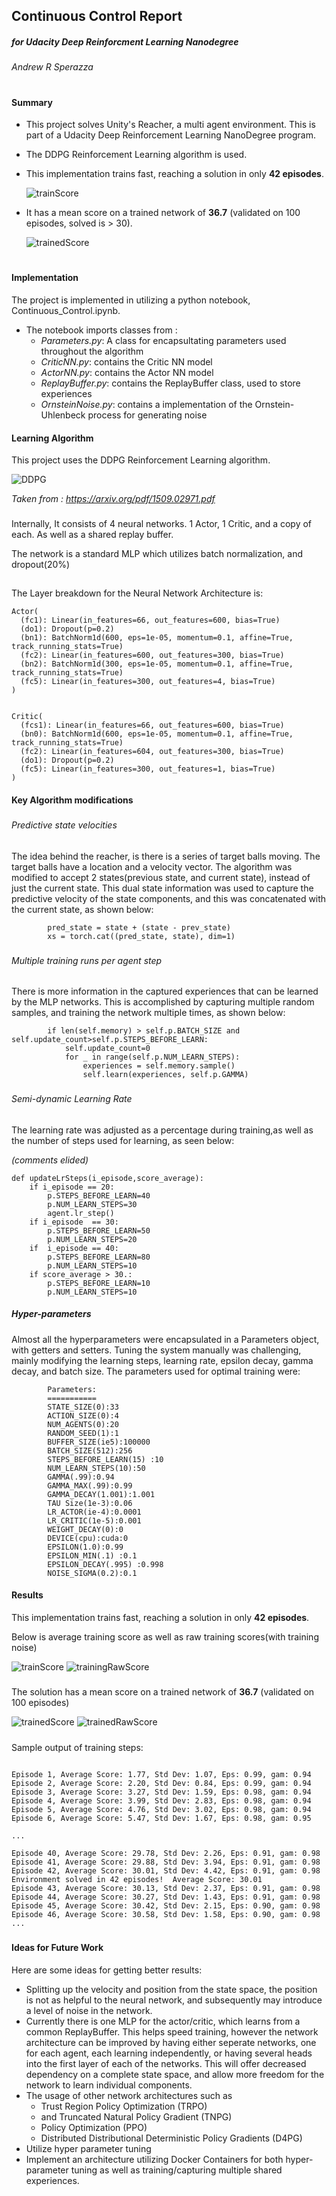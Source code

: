 
## Continuous Control Report
##### for Udacity Deep Reinforcment Learning Nanodegree
###### Andrew R Sperazza
[trained_image]: assets/reacher_trained_fast_rnd.gif
[trainScore]: assets/trainScore.png
[trainedScore]: assets/trainedScore.png
[trainedRawScore]: assets/trainedRawScore.png
[trainingRawScore]: assets/TrainingRawScore.png
[DDPG]: assets/DDPG.png

#

 


#### Summary
- This project solves Unity's Reacher, a multi agent environment.  This is part of a Udacity Deep Reinforcement Learning NanoDegree program.
- The DDPG Reinforcement Learning algorithm is used.
- This implementation trains fast, reaching a solution in only  **42 episodes**.

     ![trainScore]
- It has a mean score on a trained network of **36.7** (validated on 100 episodes, solved is > 30).

     ![trainedScore]


#
#### Implementation

The project is implemented in utilizing a python notebook, Continuous_Control.ipynb.
- The notebook imports classes from :
  - *Parameters.py*: A class for encapsultating parameters used throughout the algorithm
  - *CriticNN.py*: contains the Critic NN model
  - *ActorNN.py*: contains the Actor NN model
  - *ReplayBuffer.py*: contains the ReplayBuffer class, used to store experiences
  - *OrnsteinNoise.py*: contains a implementation of the Ornstein-Uhlenbeck process for generating noise


#### Learning Algorithm

This project uses the DDPG Reinforcement Learning algorithm.

![DDPG]

*Taken from : https://arxiv.org/pdf/1509.02971.pdf*

###
Internally, It consists of 4 neural networks. 1 Actor, 1 Critic, and a copy of each.  As well as a shared replay buffer.

The network is a standard MLP which utilizes batch normalization, and dropout(20%)

##
The Layer breakdown for the Neural Network Architecture is:

```
Actor(
  (fc1): Linear(in_features=66, out_features=600, bias=True)
  (do1): Dropout(p=0.2)
  (bn1): BatchNorm1d(600, eps=1e-05, momentum=0.1, affine=True, track_running_stats=True)
  (fc2): Linear(in_features=600, out_features=300, bias=True)
  (bn2): BatchNorm1d(300, eps=1e-05, momentum=0.1, affine=True, track_running_stats=True)
  (fc5): Linear(in_features=300, out_features=4, bias=True)
)


Critic(
  (fcs1): Linear(in_features=66, out_features=600, bias=True)
  (bn0): BatchNorm1d(600, eps=1e-05, momentum=0.1, affine=True, track_running_stats=True)
  (fc2): Linear(in_features=604, out_features=300, bias=True)
  (do1): Dropout(p=0.2)
  (fc5): Linear(in_features=300, out_features=1, bias=True)
)
```


#### Key Algorithm modifications
###
###### Predictive state velocities
The idea behind the reacher, is there is a series of target balls moving.  The target balls have a location and a velocity vector.  The algorithm  was modified to accept 2 states(previous state, and current state), instead of just the current state.  This dual state information was used to capture the predictive velocity of the state components, and this was concatenated with the current state, as shown below:

```
        pred_state = state + (state - prev_state)
        xs = torch.cat((pred_state, state), dim=1)
```
###

###### Multiple training runs per agent step
There is more information in the captured experiences that can be learned by the MLP networks.  This is accomplished by capturing multiple random samples, and training the network multiple times, as shown below:


```
        if len(self.memory) > self.p.BATCH_SIZE and self.update_count>self.p.STEPS_BEFORE_LEARN:
            self.update_count=0
            for _ in range(self.p.NUM_LEARN_STEPS):
                experiences = self.memory.sample()
                self.learn(experiences, self.p.GAMMA)
```

###

###### Semi-dynamic Learning Rate
The learning rate was adjusted as a percentage during training,as well as the number of steps used for learning, as seen below:

*(comments elided)*
```
def updateLrSteps(i_episode,score_average):
    if i_episode == 20:
        p.STEPS_BEFORE_LEARN=40
        p.NUM_LEARN_STEPS=30
        agent.lr_step()
    if i_episode  == 30:
        p.STEPS_BEFORE_LEARN=50
        p.NUM_LEARN_STEPS=20
    if  i_episode == 40:
        p.STEPS_BEFORE_LEARN=80
        p.NUM_LEARN_STEPS=10
    if score_average > 30.:
        p.STEPS_BEFORE_LEARN=10
        p.NUM_LEARN_STEPS=10
```
##### Hyper-parameters

Almost all the hyperparameters were encapsulated in a Parameters object, with getters and setters.  Tuning the system manually was challenging, mainly modifying the learning steps, learning rate, epsilon decay, gamma decay, and batch size.  The parameters used for optimal training were:
```
        Parameters:
        ===========
        STATE_SIZE(0):33
        ACTION_SIZE(0):4
        NUM_AGENTS(0):20
        RANDOM_SEED(1):1
        BUFFER_SIZE(ie5):100000
        BATCH_SIZE(512):256
        STEPS_BEFORE_LEARN(15) :10
        NUM_LEARN_STEPS(10):50
        GAMMA(.99):0.94
        GAMMA_MAX(.99):0.99
        GAMMA_DECAY(1.001):1.001
        TAU Size(1e-3):0.06
        LR_ACTOR(ie-4):0.0001
        LR_CRITIC(1e-5):0.001
        WEIGHT_DECAY(0):0
        DEVICE(cpu):cuda:0
        EPSILON(1.0):0.99
        EPSILON_MIN(.1) :0.1
        EPSILON_DECAY(.995) :0.998
        NOISE_SIGMA(0.2):0.1
```


#### Results

This implementation trains fast, reaching a solution in only  **42 episodes**.

Below is average training score as well as raw training scores(with training noise)

![trainScore]
![trainingRawScore]
#####

The solution has a mean score on a trained network of **36.7** (validated on 100 episodes)


![trainedScore]
![trainedRawScore]

#####
Sample output of training steps:
```

Episode 1, Average Score: 1.77, Std Dev: 1.07, Eps: 0.99, gam: 0.94
Episode 2, Average Score: 2.20, Std Dev: 0.84, Eps: 0.99, gam: 0.94
Episode 3, Average Score: 3.27, Std Dev: 1.59, Eps: 0.98, gam: 0.94
Episode 4, Average Score: 3.99, Std Dev: 2.83, Eps: 0.98, gam: 0.94
Episode 5, Average Score: 4.76, Std Dev: 3.02, Eps: 0.98, gam: 0.94
Episode 6, Average Score: 5.47, Std Dev: 1.67, Eps: 0.98, gam: 0.95

...

Episode 40, Average Score: 29.78, Std Dev: 2.26, Eps: 0.91, gam: 0.98
Episode 41, Average Score: 29.88, Std Dev: 3.94, Eps: 0.91, gam: 0.98
Episode 42, Average Score: 30.01, Std Dev: 4.42, Eps: 0.91, gam: 0.98
Environment solved in 42 episodes!	Average Score: 30.01
Episode 43, Average Score: 30.13, Std Dev: 2.37, Eps: 0.91, gam: 0.98
Episode 44, Average Score: 30.27, Std Dev: 1.43, Eps: 0.91, gam: 0.98
Episode 45, Average Score: 30.42, Std Dev: 2.15, Eps: 0.90, gam: 0.98
Episode 46, Average Score: 30.58, Std Dev: 1.58, Eps: 0.90, gam: 0.98
...

```


#####
#### Ideas for Future Work

Here are some ideas for getting better results:
- Splitting up the velocity and position from the state space, the position is not as helpful to the neural network, and subsequently may introduce a level of noise in the network.
- Currently there is one MLP for the actor/critic, which learns from a common ReplayBuffer.  This helps speed training, however the network architecture can be improved by having either seperate networks, one for each agent, each learning independently, or having several heads into the first layer of each of the networks.  This will offer decreased dependency on a complete state space, and allow more freedom for the network to learn individual components.
- The usage of other network architectures such as
  - Trust Region Policy Optimization (TRPO)
  - and Truncated Natural Policy Gradient (TNPG)
  - Policy Optimization (PPO)
  - Distributed Distributional Deterministic Policy Gradients (D4PG)
- Utilize hyper parameter tuning
- Implement an architecture utilizing Docker Containers for both hyper-parameter tuning as well as training/capturing multiple shared experiences.

